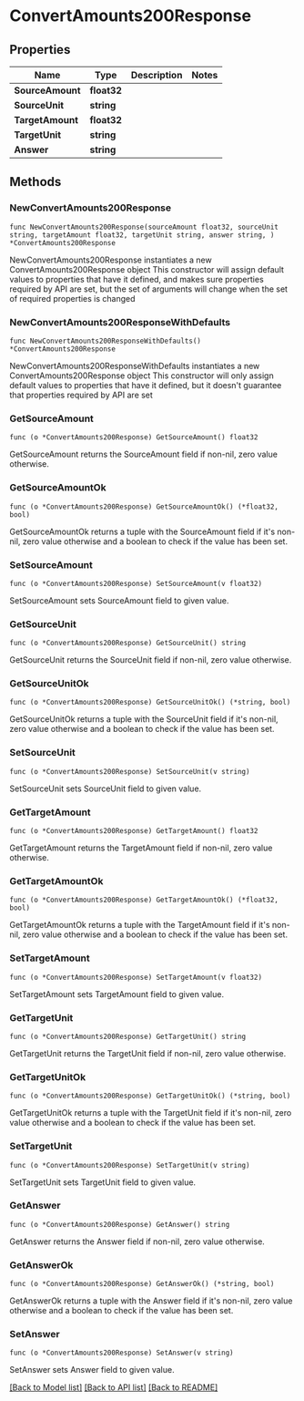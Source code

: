 # ConvertAmounts200Response

## Properties

Name | Type | Description | Notes
------------ | ------------- | ------------- | -------------
**SourceAmount** | **float32** |  | 
**SourceUnit** | **string** |  | 
**TargetAmount** | **float32** |  | 
**TargetUnit** | **string** |  | 
**Answer** | **string** |  | 

## Methods

### NewConvertAmounts200Response

`func NewConvertAmounts200Response(sourceAmount float32, sourceUnit string, targetAmount float32, targetUnit string, answer string, ) *ConvertAmounts200Response`

NewConvertAmounts200Response instantiates a new ConvertAmounts200Response object
This constructor will assign default values to properties that have it defined,
and makes sure properties required by API are set, but the set of arguments
will change when the set of required properties is changed

### NewConvertAmounts200ResponseWithDefaults

`func NewConvertAmounts200ResponseWithDefaults() *ConvertAmounts200Response`

NewConvertAmounts200ResponseWithDefaults instantiates a new ConvertAmounts200Response object
This constructor will only assign default values to properties that have it defined,
but it doesn't guarantee that properties required by API are set

### GetSourceAmount

`func (o *ConvertAmounts200Response) GetSourceAmount() float32`

GetSourceAmount returns the SourceAmount field if non-nil, zero value otherwise.

### GetSourceAmountOk

`func (o *ConvertAmounts200Response) GetSourceAmountOk() (*float32, bool)`

GetSourceAmountOk returns a tuple with the SourceAmount field if it's non-nil, zero value otherwise
and a boolean to check if the value has been set.

### SetSourceAmount

`func (o *ConvertAmounts200Response) SetSourceAmount(v float32)`

SetSourceAmount sets SourceAmount field to given value.


### GetSourceUnit

`func (o *ConvertAmounts200Response) GetSourceUnit() string`

GetSourceUnit returns the SourceUnit field if non-nil, zero value otherwise.

### GetSourceUnitOk

`func (o *ConvertAmounts200Response) GetSourceUnitOk() (*string, bool)`

GetSourceUnitOk returns a tuple with the SourceUnit field if it's non-nil, zero value otherwise
and a boolean to check if the value has been set.

### SetSourceUnit

`func (o *ConvertAmounts200Response) SetSourceUnit(v string)`

SetSourceUnit sets SourceUnit field to given value.


### GetTargetAmount

`func (o *ConvertAmounts200Response) GetTargetAmount() float32`

GetTargetAmount returns the TargetAmount field if non-nil, zero value otherwise.

### GetTargetAmountOk

`func (o *ConvertAmounts200Response) GetTargetAmountOk() (*float32, bool)`

GetTargetAmountOk returns a tuple with the TargetAmount field if it's non-nil, zero value otherwise
and a boolean to check if the value has been set.

### SetTargetAmount

`func (o *ConvertAmounts200Response) SetTargetAmount(v float32)`

SetTargetAmount sets TargetAmount field to given value.


### GetTargetUnit

`func (o *ConvertAmounts200Response) GetTargetUnit() string`

GetTargetUnit returns the TargetUnit field if non-nil, zero value otherwise.

### GetTargetUnitOk

`func (o *ConvertAmounts200Response) GetTargetUnitOk() (*string, bool)`

GetTargetUnitOk returns a tuple with the TargetUnit field if it's non-nil, zero value otherwise
and a boolean to check if the value has been set.

### SetTargetUnit

`func (o *ConvertAmounts200Response) SetTargetUnit(v string)`

SetTargetUnit sets TargetUnit field to given value.


### GetAnswer

`func (o *ConvertAmounts200Response) GetAnswer() string`

GetAnswer returns the Answer field if non-nil, zero value otherwise.

### GetAnswerOk

`func (o *ConvertAmounts200Response) GetAnswerOk() (*string, bool)`

GetAnswerOk returns a tuple with the Answer field if it's non-nil, zero value otherwise
and a boolean to check if the value has been set.

### SetAnswer

`func (o *ConvertAmounts200Response) SetAnswer(v string)`

SetAnswer sets Answer field to given value.



[[Back to Model list]](../README.md#documentation-for-models) [[Back to API list]](../README.md#documentation-for-api-endpoints) [[Back to README]](../README.md)


